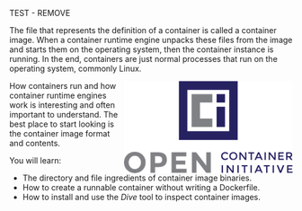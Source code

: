 TEST - REMOVE

The file that represents the definition of a container is called a container image. When a container runtime engine unpacks these files from the image and starts them on the operating system, then the container instance is running. In the end, containers are just normal processes that run on the operating system, commonly Linux.

<img align="right" src="./assets/oci-logo.png" width="300">
How containers run and how container runtime engines work is interesting and often important to understand. The best place to start looking is the container image format and contents.

You will learn:

- The directory and file ingredients of container image binaries.
- How to create a runnable container without writing a Dockerfile.
- How to install and use the _Dive_ tool to inspect container images.

